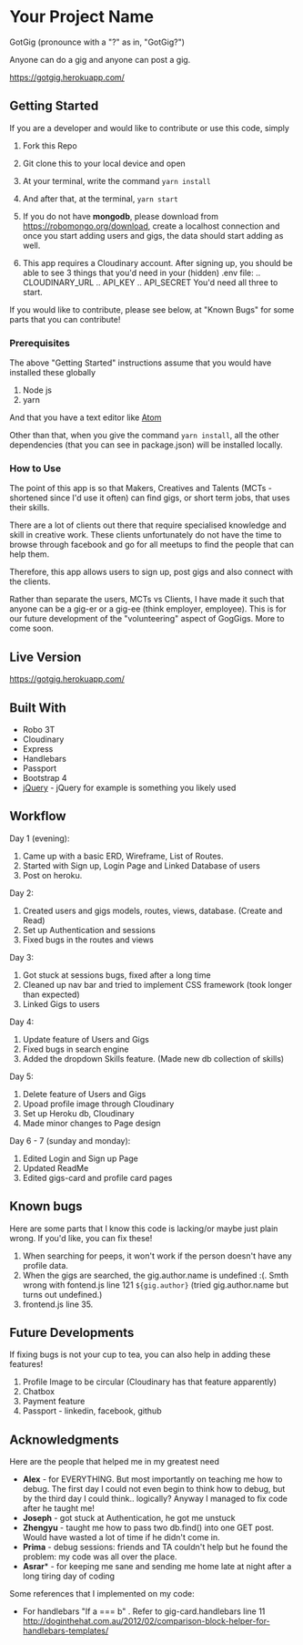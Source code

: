 # Your Project Name
GotGig (pronounce with a "?" as in, "GotGig?")

Anyone can do a gig and anyone can post a gig.

https://gotgig.herokuapp.com/

## Getting Started

If you are a developer and would like to contribute or use this code, simply
1. Fork this Repo
2. Git clone this to your local device and open
3. At your terminal, write the command ```yarn install```
4. And after that, at the terminal, ```yarn start```

5. If you do not have **mongodb**, please download from https://robomongo.org/download, create a localhost connection
and once you start adding users and gigs, the data should start adding as well.
6. This app requires a Cloudinary account. After signing up, you should be able to see 3 things that you'd need in your (hidden) .env file:
.. CLOUDINARY_URL
.. API_KEY
.. API_SECRET
You'd need all three to start.

If you would like to contribute, please see below, at "Known Bugs" for some parts that you can contribute!

### Prerequisites

The above "Getting Started" instructions assume that you would have installed these globally

1. Node js
2. yarn

And that you have a text editor like [Atom](https://atom.io/)

Other than that, when you give the command ```yarn install```, all the other dependencies (that you can see in package.json) will be installed locally.

### How to Use

The point of this app is so that Makers, Creatives and Talents (MCTs - shortened since I'd use it often) can find gigs, or short term jobs, that uses their skills.

There are a lot of clients out there that require specialised knowledge and skill in creative work. These clients unfortunately do not have the time to browse through facebook and go for all meetups to find the people that can help them.

Therefore, this app allows users to sign up, post gigs and also connect with the clients.

Rather than separate the users, MCTs vs Clients, I have made it such that anyone can be a gig-er or a gig-ee (think employer, employee). This is for our future development of the "volunteering" aspect of GogGigs. More to come soon.


## Live Version

https://gotgig.herokuapp.com/

## Built With

* Robo 3T
* Cloudinary
* Express
* Handlebars
* Passport
* Bootstrap 4
* [jQuery](http://jquery.com/) - jQuery for example is something you likely used

## Workflow

Day 1 (evening):
1. Came up with a basic ERD, Wireframe, List of Routes.
2. Started with Sign up, Login Page and Linked Database of users
3. Post on heroku.

Day 2:
1. Created users and gigs models, routes, views, database. (Create and Read)
2. Set up Authentication and sessions
3. Fixed bugs in the routes and views

Day 3:
1. Got stuck at sessions bugs, fixed after a long time
2. Cleaned up nav bar and tried to implement CSS framework (took longer than expected)
3. Linked Gigs to users

Day 4:
1. Update feature of Users and Gigs
2. Fixed bugs in search engine
3. Added the dropdown Skills feature. (Made new db collection of skills)

Day 5:
1. Delete feature of Users and Gigs
2. Upoad profile image through Cloudinary
3. Set up Heroku db, Cloudinary
4. Made minor changes to Page design

Day 6 - 7 (sunday and monday):
1. Edited Login and Sign up Page
2. Updated ReadMe
3. Edited gigs-card and profile card pages

## Known bugs

Here are some parts that I know this code is lacking/or maybe just plain wrong. If you'd like, you can fix these!

1. When searching for peeps, it won't work if the person doesn't have any profile data.
2. When the gigs are searched, the gig.author.name is undefined :(. Smth wrong with fontend.js line 121 ```${gig.author}``` (tried gig.author.name but turns out undefined.)
3. frontend.js line 35.

## Future Developments

If fixing bugs is not your cup to tea, you can also help in adding these features!
1. Profile Image to be circular (Cloudinary has that feature apparently)
2. Chatbox
3. Payment feature
4. Passport - linkedin, facebook, github

## Acknowledgments

Here are the people that helped me in my greatest need
* **Alex** - for EVERYTHING. But most importantly on teaching me how to debug. The first day I could not even begin to think how to debug, but by the third day I could think.. logically? Anyway I managed to fix code after he taught me!
* **Joseph** - got stuck at Authentication, he got me unstuck
* **Zhengyu** - taught me how to pass two db.find() into one GET post. Would have wasted a lot of time if he didn't come in.
* **Prima** - debug sessions: friends and TA couldn't help but he found the problem: my code was all over the place.
* **Asrar*** - for keeping me sane and sending me home late at night after a long tiring day of coding

Some references that I implemented on my code:
* For handlebars "If a === b" . Refer to gig-card.handlebars line 11 http://doginthehat.com.au/2012/02/comparison-block-helper-for-handlebars-templates/
